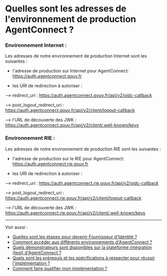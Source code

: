 # Quelles sont les adresses de l'environnement de production AgentConnect ?

### Environnement Internet : 

Les adresses de notre environnement de production Internet sont les suivantes : 

- l'adresse de production sur Internet pour AgentConnect: https://auth.agentconnect.gouv.fr

- les URI de redirection à autoriser :

--> redirect_uri : https://auth.agentconnect.gouv.fr/api/v2/oidc-callback

--> post_logout_redirect_uri : https://auth.agentconnect.gouv.fr/api/v2/client/logout-callback

--> l'URL de découverte des JWK : https://auth.agentconnect.gouv.fr/api/v2/client/.well-known/keys


### Environnement RIE : 

Les adresses de notre environnement de production RIE sont les suivantes : 

- l'adresse de production sur le RIE pour AgentConnect: https://auth.agentconnect.rie.gouv.fr

- les URI de redirection à autoriser :

--> redirect_uri : https://auth.agentconnect.rie.gouv.fr/api/v2/oidc-callback

--> post_logout_redirect_uri : https://auth.agentconnect.rie.gouv.fr/api/v2/client/logout-callback

--> l'URL de découverte des JWK : https://auth.agentconnect.rie.gouv.fr/api/v2/client/.well-known/keys


---

Voir aussi : 
- [Quelles sont les étapes pour devenir Fournisseur d'Identité ?](../pilotage_fca/pilotage_fca_etapes_fi.md)
- [Comment accéder aux différents environnements d'AgentConnect ?](../test_fca_fi/fca_env_fi.md)
- [Quels démonstrateurs sont disponibles sur la plateforme intégration (test) d'AgentConnect ?](../test_fca_fi/test_fca_demonstrateur_fi.md)
- [Quels sont les prérequis et les spécifications à respecter pour réussir  l'implémentation ?](../implementation_fca_fi/spec_recette_fca_fi.md)
- [Comment faire qualifier mon implémentation ?](../implementation_fca_fi/recette_fi.md)
